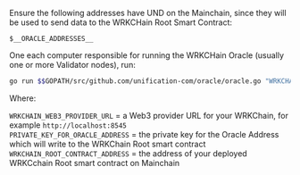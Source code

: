 Ensure the following addresses have UND on the Mainchain, since they will
be used to send data to the WRKCHain Root Smart Contract:

```text
$__ORACLE_ADDRESSES__
```

One each computer responsible for running the WRKCHain Oracle (usually one or 
more Validator nodes), run:

```bash
go run $$GOPATH/src/github.com/unification-com/oracle/oracle.go "WRKCHAIN_WEB3_PROVIDER_URL" "$__MAINCHAIN_WEB3_PROVIDER_URL__" "PRIVATE_KEY_FOR_ORACLE_ADDRESS" "WRKCHAIN_ROOT_CONTRACT_ADDRESS" 10 $__WRKCHAIN_NETWORK_ID__
```

Where:

`WRKCHAIN_WEB3_PROVIDER_URL` = a Web3 provider URL for your WRKChain, for example
`http://localhost:8545`  
`PRIVATE_KEY_FOR_ORACLE_ADDRESS` = the private key for the Oracle Address which 
will write to the WRKChain Root smart contract  
`WRKCHAIN_ROOT_CONTRACT_ADDRESS` = the address of your deployed WRKCchain Root
smart contract on Mainchain
